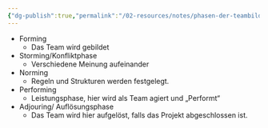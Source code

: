 ```yaml
---
{"dg-publish":true,"permalink":"/02-resources/notes/phasen-der-teambildung/","tags":["GFN/prüfungsrelevant/AP1/vorbereitung"],"updated":"2025-03-14T11:00:55.316+01:00"}
---
```


- Forming
	- Das Team wird gebildet
- Storming/Konfliktphase
	- Verschiedene Meinung aufeinander
- Norming
	-  Regeln und Strukturen werden festgelegt.
- Performing
	- Leistungsphase, hier wird als Team agiert und „Performt“
- Adjouring/ Auflösungsphase
	- Das Team wird hier aufgelöst, falls das Projekt abgeschlossen ist.